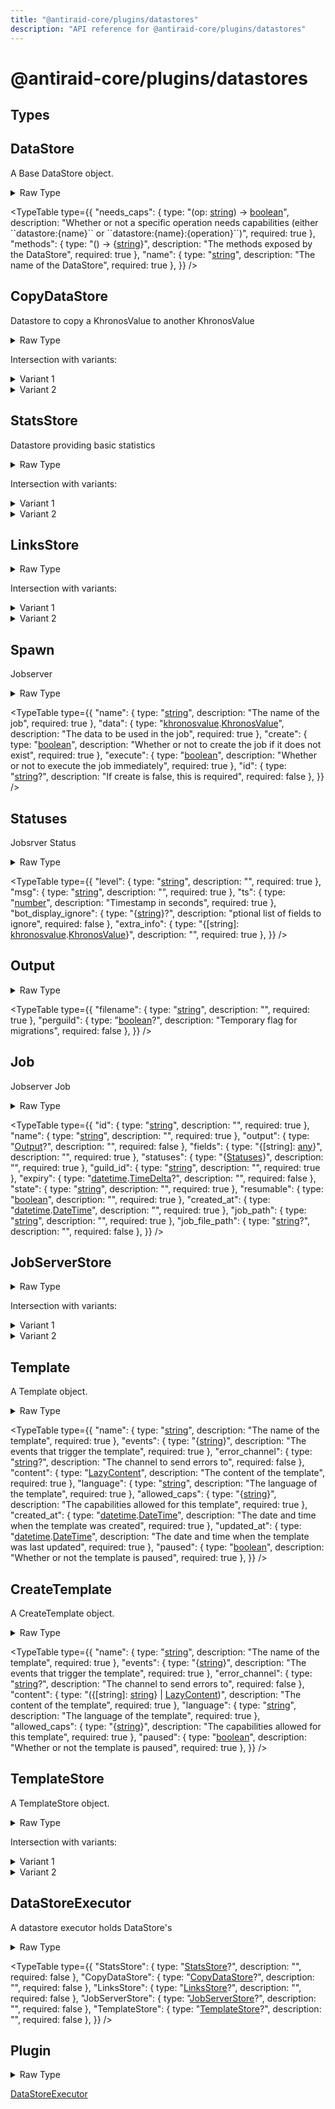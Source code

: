```yaml
---
title: "@antiraid-core/plugins/datastores"
description: "API reference for @antiraid-core/plugins/datastores"
---
```


<div id="@antiraid-core/plugins/datastores"></div>

# @antiraid-core/plugins/datastores

<div id="Types"></div>

## Types

<div id="DataStore"></div>

## DataStore

A Base DataStore object.

<details>
<summary>Raw Type</summary>

```luau
--- A Base DataStore object.
type DataStore = {
	--- The name of the DataStore
	name: string,

	--- Whether or not a specific operation needs capabilities (either \`\`datastore:{name}\`\` or \`\`datastore:{name}:{operation}\`\`)
	needs_caps: (op: string) -> boolean,

	--- The methods exposed by the DataStore
	methods: () -> {string}
}
```

</details>

<TypeTable
	type={{
		"needs_caps": {
			type: "(op: [string](#string)) -> [boolean](#boolean)",
			description: "Whether or not a specific operation needs capabilities (either \`\`datastore:\{name\}\`\` or \`\`datastore:\{name\}:\{operation\}\`\`)",
			required: true
		},
		"methods": {
			type: "() -> \{[string](#string)\}",
			description: "The methods exposed by the DataStore",
			required: true
		},
		"name": {
			type: "[string](#string)",
			description: "The name of the DataStore",
			required: true
		},
	}}
/>
<div id="CopyDataStore"></div>

## CopyDataStore

Datastore to copy a KhronosValue to another KhronosValue

<details>
<summary>Raw Type</summary>

```luau
--- Datastore to copy a KhronosValue to another KhronosValue
type CopyDataStore = DataStore & {
	copy: (...: ...khronosvalue.KhronosValue) -> khronosvalue.KhronosValue
}
```

</details>

Intersection with variants:

<details>
<summary>Variant 1</summary>

[DataStore](#DataStore)

</details>

<details>
<summary>Variant 2</summary>

<TypeTable
	type={{
		"copy": {
			type: "(...: ...[khronosvalue](#module.khronosvalue).[KhronosValue](#KhronosValue)) -> [khronosvalue](#module.khronosvalue).[KhronosValue](#KhronosValue)",
			description: "",
			required: true
		},
	}}
/>
</details>

<div id="StatsStore"></div>

## StatsStore

Datastore providing basic statistics

<details>
<summary>Raw Type</summary>

```luau
--- Datastore providing basic statistics
type StatsStore = DataStore & {
	--- @yields
	---
	--- Returns the statistics of the bot.
	stats: () -> {
		total_cached_guilds: number,

		total_guilds: number,

		total_users: number,

		last_started_at: datetime.DateTime
	}
}
```

</details>

Intersection with variants:

<details>
<summary>Variant 1</summary>

[DataStore](#DataStore)

</details>

<details>
<summary>Variant 2</summary>

<TypeTable
	type={{
		"stats": {
			type: "() -> \{total_cached_guilds: [number](#number), total_guilds: [number](#number), total_users: [number](#number), last_started_at: [datetime](#module.datetime).[DateTime](#DateTime)\}",
			description: "@yields Returns the statistics of the bot.",
			required: true
		},
	}}
/>
</details>

<div id="LinksStore"></div>

## LinksStore

<details>
<summary>Raw Type</summary>

```luau
type LinksStore = DataStore & {
	links: () -> {
		support_server: string,

		api_url: string,

		frontend_url: string,

		docs_url: string
	},

	event_list: () -> {string}
}
```

</details>

Intersection with variants:

<details>
<summary>Variant 1</summary>

[DataStore](#DataStore)

</details>

<details>
<summary>Variant 2</summary>

<TypeTable
	type={{
		"links": {
			type: "() -> \{support_server: [string](#string), api_url: [string](#string), frontend_url: [string](#string), docs_url: [string](#string)\}",
			description: "",
			required: true
		},
		"event_list": {
			type: "() -> \{[string](#string)\}",
			description: "",
			required: true
		},
	}}
/>
</details>

<div id="Spawn"></div>

## Spawn

Jobserver

<details>
<summary>Raw Type</summary>

```luau
-- Jobserver
type Spawn = {
	--- The name of the job
	name: string,

	--- The data to be used in the job
	data: khronosvalue.KhronosValue,

	--- Whether or not to create the job if it does not exist
	create: boolean,

	--- Whether or not to execute the job immediately
	execute: boolean,

	--- If create is false, this is required
	id: string?
}
```

</details>

<TypeTable
	type={{
		"name": {
			type: "[string](#string)",
			description: "The name of the job",
			required: true
		},
		"data": {
			type: "[khronosvalue](#module.khronosvalue).[KhronosValue](#KhronosValue)",
			description: "The data to be used in the job",
			required: true
		},
		"create": {
			type: "[boolean](#boolean)",
			description: "Whether or not to create the job if it does not exist",
			required: true
		},
		"execute": {
			type: "[boolean](#boolean)",
			description: "Whether or not to execute the job immediately",
			required: true
		},
		"id": {
			type: "[string](#string)?",
			description: "If create is false, this is required",
			required: false
		},
	}}
/>
<div id="Statuses"></div>

## Statuses

Jobsrver Status

<details>
<summary>Raw Type</summary>

```luau
--- Jobsrver Status
type Statuses = {
	level: string,

	msg: string,

	--- Timestamp in seconds
	ts: number,

	--- ptional list of fields to ignore
	bot_display_ignore: {string}?,

	-- Extra information as a key-value map 
	extra_info: {
		[string]: khronosvalue.KhronosValue
	}
}
```

</details>

<TypeTable
	type={{
		"level": {
			type: "[string](#string)",
			description: "",
			required: true
		},
		"msg": {
			type: "[string](#string)",
			description: "",
			required: true
		},
		"ts": {
			type: "[number](#number)",
			description: "Timestamp in seconds",
			required: true
		},
		"bot_display_ignore": {
			type: "\{[string](#string)\}?",
			description: "ptional list of fields to ignore",
			required: false
		},
		"extra_info": {
			type: "\{[string]: [khronosvalue](#module.khronosvalue).[KhronosValue](#KhronosValue)\}",
			description: "",
			required: true
		},
	}}
/>
<div id="Output"></div>

## Output

<details>
<summary>Raw Type</summary>

```luau
type Output = {
	filename: string,

	--- Temporary flag for migrations
	perguild: boolean?
}
```

</details>

<TypeTable
	type={{
		"filename": {
			type: "[string](#string)",
			description: "",
			required: true
		},
		"perguild": {
			type: "[boolean](#boolean)?",
			description: "Temporary flag for migrations",
			required: false
		},
	}}
/>
<div id="Job"></div>

## Job

Jobserver Job

<details>
<summary>Raw Type</summary>

```luau
--- Jobserver Job
type Job = {
	id: string,

	name: string,

	output: Output?,

	fields: {
		[string]: any
	},

	statuses: {Statuses},

	guild_id: string,

	expiry: datetime.TimeDelta?,

	state: string,

	resumable: boolean,

	created_at: datetime.DateTime,

	job_path: string,

	job_file_path: string?
}
```

</details>

<TypeTable
	type={{
		"id": {
			type: "[string](#string)",
			description: "",
			required: true
		},
		"name": {
			type: "[string](#string)",
			description: "",
			required: true
		},
		"output": {
			type: "[Output](#Output)?",
			description: "",
			required: false
		},
		"fields": {
			type: "\{[string]: [any](#any)\}",
			description: "",
			required: true
		},
		"statuses": {
			type: "\{[Statuses](#Statuses)\}",
			description: "",
			required: true
		},
		"guild_id": {
			type: "[string](#string)",
			description: "",
			required: true
		},
		"expiry": {
			type: "[datetime](#module.datetime).[TimeDelta](#TimeDelta)?",
			description: "",
			required: false
		},
		"state": {
			type: "[string](#string)",
			description: "",
			required: true
		},
		"resumable": {
			type: "[boolean](#boolean)",
			description: "",
			required: true
		},
		"created_at": {
			type: "[datetime](#module.datetime).[DateTime](#DateTime)",
			description: "",
			required: true
		},
		"job_path": {
			type: "[string](#string)",
			description: "",
			required: true
		},
		"job_file_path": {
			type: "[string](#string)?",
			description: "",
			required: false
		},
	}}
/>
<div id="JobServerStore"></div>

## JobServerStore

<details>
<summary>Raw Type</summary>

```luau
type JobServerStore = DataStore & {
	--- @yields
	---
	--- Spawns a new job on the jobserver returning the job ID.
	spawn: (spawn: Spawn) -> string,

	--- @yields
	---
	--- Lists all jobs created for this server
	---
	--- If needs_statuses is set to true, then statuses are sent, otherwise
	---- the statuses will be an empty table to reduce memory consumption
	list: (needs_statuses: boolean?) -> {Job},

	--- @yields
	---
	--- Lists all jobs created for this server with the given task name
	---
	--- If needs_statuses is set to true, then statuses are sent, otherwise
	---- the statuses will be an empty table to reduce memory consumption
	list_named: (name: string, needs_statuses: boolean?) -> {Job},

	--- @yields
	---
	--- Gets a job from jobserver given its job ID
	---
	--- If needs_statuses is set to true, then statuses are sent, otherwise
	---- the statuses will be an empty table to reduce memory consumption
	get: (id: string, needs_statuses: boolean?) -> Job,

	--- @yields
	---
	--- Deletes a job given its job ID
	delete: (id: string) -> nil
}
```

</details>

Intersection with variants:

<details>
<summary>Variant 1</summary>

[DataStore](#DataStore)

</details>

<details>
<summary>Variant 2</summary>

<TypeTable
	type={{
		"spawn": {
			type: "(spawn: [Spawn](#Spawn)) -> [string](#string)",
			description: "@yields Spawns a new job on the jobserver returning the job ID.",
			required: true
		},
		"list": {
			type: "(needs_statuses: [boolean](#boolean)?) -> \{[Job](#Job)\}",
			description: "@yields Lists all jobs created for this serverIf needs_statuses is set to true, then statuses are sent, otherwise- the statuses will be an empty table to reduce memory consumption",
			required: true
		},
		"list_named": {
			type: "(name: [string](#string), needs_statuses: [boolean](#boolean)?) -> \{[Job](#Job)\}",
			description: "@yields Lists all jobs created for this server with the given task nameIf needs_statuses is set to true, then statuses are sent, otherwise- the statuses will be an empty table to reduce memory consumption",
			required: true
		},
		"get": {
			type: "(id: [string](#string), needs_statuses: [boolean](#boolean)?) -> [Job](#Job)",
			description: "@yields Gets a job from jobserver given its job IDIf needs_statuses is set to true, then statuses are sent, otherwise- the statuses will be an empty table to reduce memory consumption",
			required: true
		},
		"delete": {
			type: "(id: [string](#string)) -> [nil](#nil)",
			description: "@yields Deletes a job given its job ID",
			required: true
		},
	}}
/>
</details>

<div id="Template"></div>

## Template

A Template object.

<details>
<summary>Raw Type</summary>

```luau
--- A Template object.
type Template = {
	--- The name of the template
	name: string,

	--- The events that trigger the template
	events: {string},

	--- The channel to send errors to
	error_channel: string?,

	--- The content of the template
	content: LazyContent,

	--- The language of the template
	language: string,

	--- The capabilities allowed for this template
	allowed_caps: {string},

	--- The date and time when the template was created
	created_at: datetime.DateTime,

	--- The date and time when the template was last updated
	updated_at: datetime.DateTime,

	--- Whether or not the template is paused
	paused: boolean
}
```

</details>

<TypeTable
	type={{
		"name": {
			type: "[string](#string)",
			description: "The name of the template",
			required: true
		},
		"events": {
			type: "\{[string](#string)\}",
			description: "The events that trigger the template",
			required: true
		},
		"error_channel": {
			type: "[string](#string)?",
			description: "The channel to send errors to",
			required: false
		},
		"content": {
			type: "[LazyContent](#LazyContent)",
			description: "The content of the template",
			required: true
		},
		"language": {
			type: "[string](#string)",
			description: "The language of the template",
			required: true
		},
		"allowed_caps": {
			type: "\{[string](#string)\}",
			description: "The capabilities allowed for this template",
			required: true
		},
		"created_at": {
			type: "[datetime](#module.datetime).[DateTime](#DateTime)",
			description: "The date and time when the template was created",
			required: true
		},
		"updated_at": {
			type: "[datetime](#module.datetime).[DateTime](#DateTime)",
			description: "The date and time when the template was last updated",
			required: true
		},
		"paused": {
			type: "[boolean](#boolean)",
			description: "Whether or not the template is paused",
			required: true
		},
	}}
/>
<div id="CreateTemplate"></div>

## CreateTemplate

A CreateTemplate object.

<details>
<summary>Raw Type</summary>

```luau
--- A CreateTemplate object.
type CreateTemplate = {
	--- The name of the template
	name: string,

	--- The events that trigger the template
	events: {string},

	--- The channel to send errors to
	error_channel: string?,

	--- The content of the template
	content: {
		[string]: string
	} | LazyContent,

	--- The language of the template
	language: string,

	--- The capabilities allowed for this template
	allowed_caps: {string},

	--- Whether or not the template is paused
	paused: boolean
}
```

</details>

<TypeTable
	type={{
		"name": {
			type: "[string](#string)",
			description: "The name of the template",
			required: true
		},
		"events": {
			type: "\{[string](#string)\}",
			description: "The events that trigger the template",
			required: true
		},
		"error_channel": {
			type: "[string](#string)?",
			description: "The channel to send errors to",
			required: false
		},
		"content": {
			type: "(\{[string]: [string](#string)\} | [LazyContent](#LazyContent))",
			description: "The content of the template",
			required: true
		},
		"language": {
			type: "[string](#string)",
			description: "The language of the template",
			required: true
		},
		"allowed_caps": {
			type: "\{[string](#string)\}",
			description: "The capabilities allowed for this template",
			required: true
		},
		"paused": {
			type: "[boolean](#boolean)",
			description: "Whether or not the template is paused",
			required: true
		},
	}}
/>
<div id="TemplateStore"></div>

## TemplateStore

A TemplateStore object.

<details>
<summary>Raw Type</summary>

```luau
--- A TemplateStore object.
type TemplateStore = DataStore & {
	--- @yields
	---
	--- Lists all templates
	list: () -> {Template},

	--- @yields
	---
	--- Gets a template by name
	get: (name: string) -> Template?,

	--- @yields
	---
	--- Creates a new template
	create: (template: CreateTemplate) -> nil,

	--- @yields
	---
	--- Updates an existing template
	update: (template: CreateTemplate) -> nil,

	--- @yields
	---
	--- Deletes a template by name
	delete: (name: string) -> nil
}
```

</details>

Intersection with variants:

<details>
<summary>Variant 1</summary>

[DataStore](#DataStore)

</details>

<details>
<summary>Variant 2</summary>

<TypeTable
	type={{
		"list": {
			type: "() -> \{[Template](#Template)\}",
			description: "@yields Lists all templates",
			required: true
		},
		"get": {
			type: "(name: [string](#string)) -> [Template](#Template)?",
			description: "@yields Gets a template by name",
			required: true
		},
		"create": {
			type: "(template: [CreateTemplate](#CreateTemplate)) -> [nil](#nil)",
			description: "@yields Creates a new template",
			required: true
		},
		"update": {
			type: "(template: [CreateTemplate](#CreateTemplate)) -> [nil](#nil)",
			description: "@yields Updates an existing template",
			required: true
		},
		"delete": {
			type: "(name: [string](#string)) -> [nil](#nil)",
			description: "@yields Deletes a template by name",
			required: true
		},
	}}
/>
</details>

<div id="DataStoreExecutor"></div>

## DataStoreExecutor

A datastore executor holds DataStore's

<details>
<summary>Raw Type</summary>

```luau
--- A datastore executor holds DataStore's 
type DataStoreExecutor = {
	StatsStore: StatsStore?,

	-- AntiRaid bot only (CLI not supported)
	CopyDataStore: CopyDataStore?,

	-- Should be present
	LinksStore: LinksStore?,

	-- AntiRaid bot only (CLI not supported)
	JobServerStore: JobServerStore?,

	-- AntiRaid bot only (CLI not supported)
	TemplateStore: TemplateStore?
}
```

</details>

<TypeTable
	type={{
		"StatsStore": {
			type: "[StatsStore](#StatsStore)?",
			description: "",
			required: false
		},
		"CopyDataStore": {
			type: "[CopyDataStore](#CopyDataStore)?",
			description: "",
			required: false
		},
		"LinksStore": {
			type: "[LinksStore](#LinksStore)?",
			description: "",
			required: false
		},
		"JobServerStore": {
			type: "[JobServerStore](#JobServerStore)?",
			description: "",
			required: false
		},
		"TemplateStore": {
			type: "[TemplateStore](#TemplateStore)?",
			description: "",
			required: false
		},
	}}
/>
<div id="Plugin"></div>

## Plugin

<details>
<summary>Raw Type</summary>

```luau
type Plugin = DataStoreExecutor
```

</details>

[DataStoreExecutor](#DataStoreExecutor)

